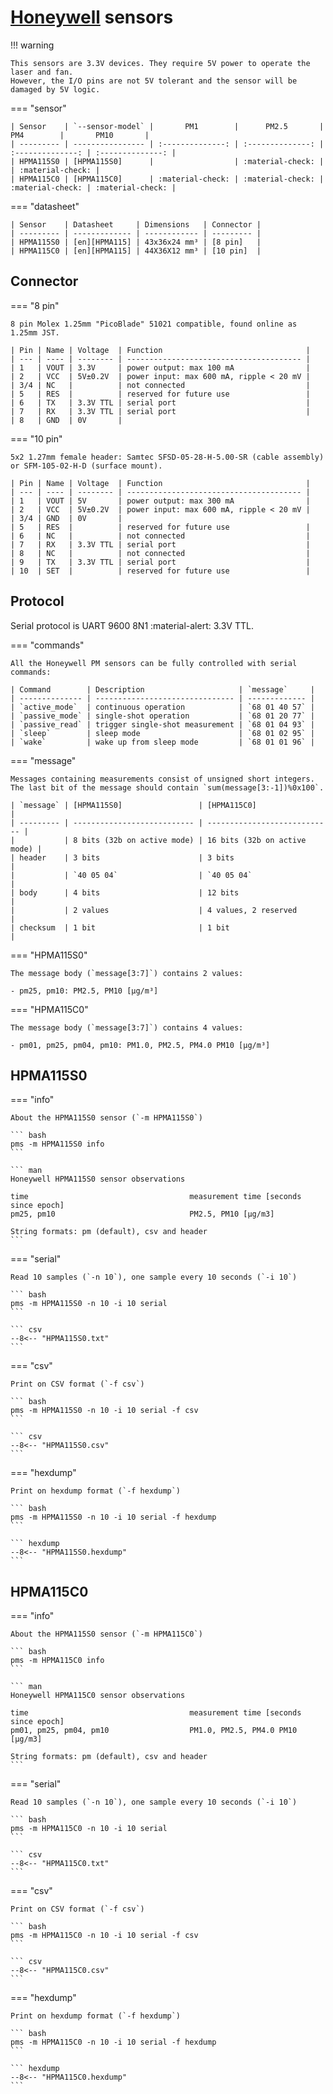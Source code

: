# [Honeywell] sensors

!!! warning

    This sensors are 3.3V devices. They require 5V power to operate the laser and fan.
    However, the I/O pins are not 5V tolerant and the sensor will be damaged by 5V logic.

=== "sensor"

    | Sensor    | `--sensor-model` |       PM1        |      PM2.5       |       PM4        |       PM10       |
    | --------- | ---------------- | :--------------: | :--------------: | :--------------: | :--------------: |
    | HPMA115S0 | [HPMA115S0]      |                  | :material-check: |                  | :material-check: |
    | HPMA115C0 | [HPMA115C0]      | :material-check: | :material-check: | :material-check: | :material-check: |

=== "datasheet"

    | Sensor    | Datasheet     | Dimensions   | Connector |
    | --------- | ------------- | ------------ | --------- |
    | HPMA115S0 | [en][HPMA115] | 43x36x24 mm³ | [8 pin]   |
    | HPMA115C0 | [en][HPMA115] | 44X36X12 mm³ | [10 pin]  |

[Honeywell]: https://sensing.honeywell.com/sensors/particle-sensors/hpm-series
[HPMA115]:   https://sensing.honeywell.com/honeywell-sensing-particulate-hpm-series-datasheet-32322550

[HPMA115S0]: #hpma115s0
[HPMA115C0]: #hpma115c0
[8 pin]:     #connector
[10 pin]:    #connector

## Connector

=== "8 pin"

    8 pin Molex 1.25mm "PicoBlade" 51021 compatible, found online as 1.25mm JST.

    | Pin | Name | Voltage  | Function                                |
    | --- | ---- | -------- | --------------------------------------- |
    | 1   | VOUT | 3.3V     | power output: max 100 mA                |
    | 2   | VCC  | 5V±0.2V  | power input: max 600 mA, ripple < 20 mV |
    | 3/4 | NC   |          | not connected                           |
    | 5   | RES  |          | reserved for future use                 |
    | 6   | TX   | 3.3V TTL | serial port                             |
    | 7   | RX   | 3.3V TTL | serial port                             |
    | 8   | GND  | 0V       |

=== "10 pin"

    5x2 1.27mm female header: Samtec SFSD-05-28-H-5.00-SR (cable assembly) or SFM-105-02-H-D (surface mount).

    | Pin | Name | Voltage  | Function                                |
    | --- | ---- | -------- | --------------------------------------- |
    | 1   | VOUT | 5V       | power output: max 300 mA                |
    | 2   | VCC  | 5V±0.2V  | power input: max 600 mA, ripple < 20 mV |
    | 3/4 | GND  | 0V       |
    | 5   | RES  |          | reserved for future use                 |
    | 6   | NC   |          | not connected                           |
    | 7   | RX   | 3.3V TTL | serial port                             |
    | 8   | NC   |          | not connected                           |
    | 9   | TX   | 3.3V TTL | serial port                             |
    | 10  | SET  |          | reserved for future use                 |

## Protocol

Serial protocol is UART 9600 8N1 :material-alert: 3.3V TTL.

=== "commands"

    All the Honeywell PM sensors can be fully controlled with serial commands:

    | Command        | Description                     | `message`     |
    | -------------- | ------------------------------- | ------------- |
    | `active_mode`  | continuous operation            | `68 01 40 57` |
    | `passive_mode` | single-shot operation           | `68 01 20 77` |
    | `passive_read` | trigger single-shot measurement | `68 01 04 93` |
    | `sleep`        | sleep mode                      | `68 01 02 95` |
    | `wake`         | wake up from sleep mode         | `68 01 01 96` |

=== "message"

    Messages containing measurements consist of unsigned short integers.
    The last bit of the message should contain `sum(message[3:-1])%0x100`.

    | `message` | [HPMA115S0]                 | [HPMA115C0]                  |
    | --------- | --------------------------- | ---------------------------- |
    |           | 8 bits (32b on active mode) | 16 bits (32b on active mode) |
    | header    | 3 bits                      | 3 bits                       |
    |           | `40 05 04`                  | `40 05 04`                   |
    | body      | 4 bits                      | 12 bits                      |
    |           | 2 values                    | 4 values, 2 reserved         |
    | checksum  | 1 bit                       | 1 bit                        |

=== "HPMA115S0"

    The message body (`message[3:7]`) contains 2 values:

    - pm25, pm10: PM2.5, PM10 [μg/m³]

=== "HPMA115C0"

    The message body (`message[3:7]`) contains 4 values:

    - pm01, pm25, pm04, pm10: PM1.0, PM2.5, PM4.0 PM10 [μg/m³]

## HPMA115S0

=== "info"

    About the HPMA115S0 sensor (`-m HPMA115S0`)

    ``` bash
    pms -m HPMA115S0 info
    ```

    ``` man
    Honeywell HPMA115S0 sensor observations

    time                                    measurement time [seconds since epoch]
    pm25, pm10                              PM2.5, PM10 [μg/m3]

    String formats: pm (default), csv and header
    ```

=== "serial"

    Read 10 samples (`-n 10`), one sample every 10 seconds (`-i 10`)

    ``` bash
    pms -m HPMA115S0 -n 10 -i 10 serial
    ```

    ``` csv
    --8<-- "HPMA115S0.txt"
    ```

=== "csv"

    Print on CSV format (`-f csv`)

    ``` bash
    pms -m HPMA115S0 -n 10 -i 10 serial -f csv
    ```

    ``` csv
    --8<-- "HPMA115S0.csv"
    ```

=== "hexdump"

    Print on hexdump format (`-f hexdump`)

    ``` bash
    pms -m HPMA115S0 -n 10 -i 10 serial -f hexdump
    ```

    ``` hexdump
    --8<-- "HPMA115S0.hexdump"
    ```

## HPMA115C0

=== "info"

    About the HPMA115S0 sensor (`-m HPMA115C0`)

    ``` bash
    pms -m HPMA115C0 info
    ```

    ``` man
    Honeywell HPMA115C0 sensor observations

    time                                    measurement time [seconds since epoch]
    pm01, pm25, pm04, pm10                  PM1.0, PM2.5, PM4.0 PM10 [μg/m3]

    String formats: pm (default), csv and header    
    ```

=== "serial"

    Read 10 samples (`-n 10`), one sample every 10 seconds (`-i 10`)

    ``` bash
    pms -m HPMA115C0 -n 10 -i 10 serial
    ```

    ``` csv
    --8<-- "HPMA115C0.txt"
    ```

=== "csv"

    Print on CSV format (`-f csv`)

    ``` bash
    pms -m HPMA115C0 -n 10 -i 10 serial -f csv
    ```

    ``` csv
    --8<-- "HPMA115C0.csv"
    ```

=== "hexdump"

    Print on hexdump format (`-f hexdump`)

    ``` bash
    pms -m HPMA115C0 -n 10 -i 10 serial -f hexdump
    ```

    ``` hexdump
    --8<-- "HPMA115C0.hexdump"
    ```

